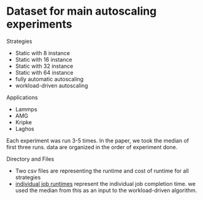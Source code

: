 # Dataset for main autoscaling experiments

Strategies
- Static with 8 instance
- Static with 16 instance
- Static with 32 instance
- Static with 64 instance
- fully automatic autoscaling
- workload-driven autoscaling

Applications
- Lammps
- AMG
- Kripke
- Laghos

Each experiment was run 3-5 times. In the paper, we took the median of first three runs. data are organized in the order of experiment done. 

Directory and Files
- Two csv files are representing the runtime and cost of runtime for all strategies
- [individual job runtimes](individual_job_runtimes) represent the individual job completion time. we used the median from this as an input to the workload-driven algorithm.

